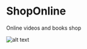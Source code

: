 # ShopOnline
Online videos and books shop

![alt text](https://github.com/L0rd1k/ShopOnline/OnlineStore/Sign%20Up.png)

